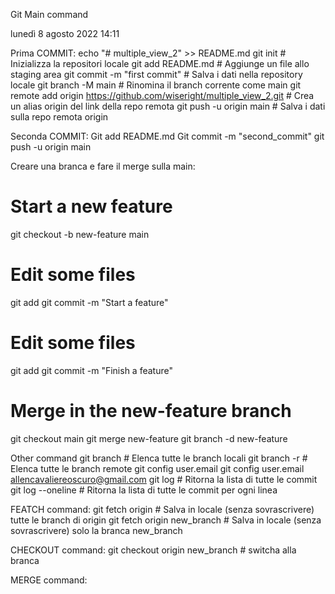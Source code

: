 Git Main command

lunedì 8 agosto 2022
14:11

Prima COMMIT:
echo "# multiple_view_2" >> README.md
git init   # Inizializza la repositori locale
git add README.md   # Aggiunge un file allo staging area
git commit -m "first commit"   # Salva i dati nella repository locale
git branch -M main   # Rinomina il branch corrente come main
git remote add origin https://github.com/wiseright/multiple_view_2.git    # Crea un alias origin del link della repo remota
git push -u origin main   # Salva i dati sulla repo remota origin

Seconda COMMIT:
Git add README.md
Git commit -m "second_commit"
git push -u origin main

Creare una branca e fare il merge sulla main:
# Start a new feature
git checkout -b new-feature main
# Edit some files
git add <file>
git commit -m "Start a feature"
# Edit some files
git add <file>
git commit -m "Finish a feature"
# Merge in the new-feature branch
git checkout main
git merge new-feature
git branch -d new-feature


Other command
git branch   # Elenca tutte le branch locali
git branch   -r   # Elenca tutte le branch remote
git config user.email
git config user.email allencavaliereoscuro@gmail.com
git log   # Ritorna la lista di tutte le commit
git log --oneline   # Ritorna la lista di tutte le commit per ogni linea

FEATCH command:
git fetch origin    # Salva in locale (senza sovrascrivere) tutte le branch di origin 
git fetch origin  new_branch  # Salva in locale (senza sovrascrivere) solo la branca new_branch

CHECKOUT command:
git checkout origin new_branch   # switcha alla branca

MERGE command: